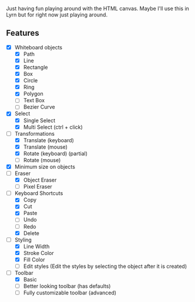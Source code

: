 Just having fun playing around with the HTML canvas. Maybe I'll use this in Lyrn but for right now just playing around.

## Features
- [x] Whiteboard objects
  - [x] Path
  - [x] Line
  - [x] Rectangle
  - [x] Box
  - [x] Circle
  - [x] Ring
  - [x] Polygon
  - [ ] Text Box
  - [ ] Bezier Curve
- [x] Select
  - [x] Single Select
  - [x] Multi Select (ctrl + click)
- [ ] Transformations
  - [x] Translate (keyboard)
  - [x] Translate (mouse)
  - [x] Rotate (keyboard) (partial)
  - [ ] Rotate (mouse)
- [x] Minimum size on objects
- [ ] Eraser
  - [x] Object Eraser
  - [ ] Pixel Eraser
- [ ] Keyboard Shortcuts
  - [x] Copy
  - [x] Cut
  - [x] Paste
  - [ ] Undo
  - [ ] Redo
  - [x] Delete
- [ ] Styling
  - [x] Line Width
  - [x] Stroke Color
  - [x] Fill Color
  - [ ] Edit styles (Edit the styles by selecting the object after it is created)
- [ ] Toolbar
  - [x] Basic
  - [ ] Better looking toolbar (has defaults)
  - [ ] Fully customizable toolbar (advanced)